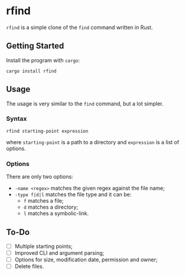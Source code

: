# rfind
`rfind` is a simple clone of the `find` command written in Rust.

## Getting Started
Install the program with `cargo`:
```
cargo install rfind
```

## Usage
The usage is very similar to the `find` command, but a lot simpler.

### Syntax
```
rfind starting-point expression
```
where `starting-point` is a path to a directory and `expression` is a list of options.

### Options
There are only two options:
- `-name <regex>` matches the given regex against the file name;
- `-type f|d|l` matches the file type and it can be:
    - `f` matches a file;
    - `d` matches a directory;
    - `l` matches a symbolic-link.

## To-Do
- [ ] Multiple starting points;
- [ ] Improved CLI and argument parsing;
- [ ] Options for size, modification date, permission and owner;
- [ ] Delete files.